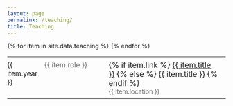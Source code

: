 ```yaml
---
layout: page
permalink: /teaching/
title: Teaching
---
```


<style>
.teaching-table {
  width: 100%;
  border-collapse: collapse;
  margin-bottom: 2rem;
}

.teaching-table td {
  padding: 0.5rem 1rem 0.5rem 0;
  vertical-align: top;
  border: none;
}

.teaching-table .year-col {
  width: 15%;
  font-weight: normal;
}

.teaching-table .role-col {
  width: 30%;
  color: #6b6b6b;
}

.teaching-table .course-col {
  width: 55%;
}

.teaching-table .course-col h3 {
  margin: 0;
  font-size: 1.1rem;
  font-weight: normal;
}
</style>

<table class="teaching-table">
  {% for item in site.data.teaching %}
  <tr>
    <td class="year-col">{{ item.year }}</td>
    <td class="role-col">{{ item.role }}</td>
    <td class="course-col">
      <h3>
        {% if item.link %}
          <a href="{{ item.link }}">{{ item.title }}</a>
        {% else %}
          {{ item.title }}
        {% endif %}
      </h3>
      <div style="color: #6b6b6b; font-size: 0.9rem;">{{ item.location }}</div>
    </td>
  </tr>
  {% endfor %}
</table>